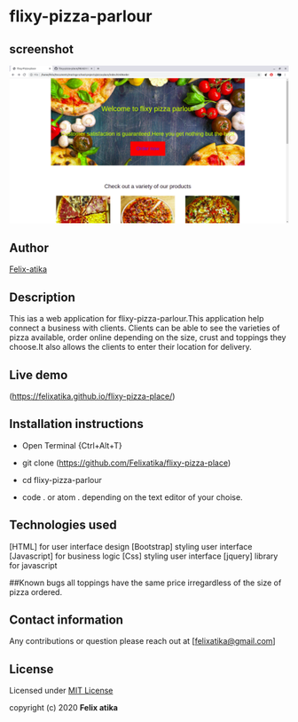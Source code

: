 # flixy-pizza-parlour
## screenshot
![user interface image](img/landfinal.png)
## Author
[Felix-atika](https://github.com/Felixatika)
 ## Description
 This ias a web application for flixy-pizza-parlour.This application help connect a business with clients.
 Clients can be able to see the varieties of pizza available, order online depending on the size, crust and toppings
 they choose.It also allows the clients to enter their location for delivery.
 
 ## Live demo
(https://felixatika.github.io/flixy-pizza-place/)
 
 ## Installation instructions
 * Open Terminal {Ctrl+Alt+T}

* git clone (https://github.com/Felixatika/flixy-pizza-place)

* cd flixy-pizza-parlour

* code . or atom . depending on the text editor of your choise.
 ## Technologies used
 [HTML] for user interface design
 [Bootstrap] styling user interface
 [Javascript] for business logic
 [Css] styling user interface
 [jquery] library for javascript
  
  ##Known bugs
  all toppings have the same price irregardless of the size of pizza ordered.
 
 ## Contact information
 Any contributions or question please reach out at [felixatika@gmail.com]
 
 ## License
 Licensed under [MIT License](LICENSE)
 
 copyright (c) 2020 **Felix atika**
